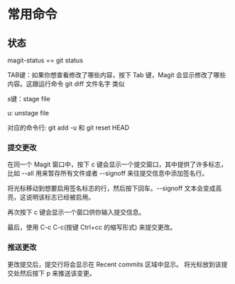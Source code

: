 # 常用命令

## 状态

 magit-status == git status

TAB键：如果你想查看修改了哪些内容，按下 Tab 键，Magit 会显示修改了哪些内容。这跟运行命令 git diff 文件名字 类似

s键：stage file

u:  unstage file

对应的命令行: git add -u <file>和 git reset HEAD <file>

### 提交更改

在同一个 Magit 窗口中，按下 c 键会显示一个提交窗口，其中提供了许多标志，比如 --all 用来暂存所有文件或者 --signoff 来往提交信息中添加签名行。

将光标移动到想要启用签名标志的行，然后按下回车。--signoff 文本会变成高亮，这说明该标志已经被启用。

再次按下 c 键会显示一个窗口供你输入提交信息。

最后，使用 C-c C-c(按键 Ctrl+cc 的缩写形式) 来提交更改。

### 推送更改

更改提交后，提交行将会显示在 Recent commits 区域中显示。
将光标放到该提交处然后按下 p 来推送该变更。
